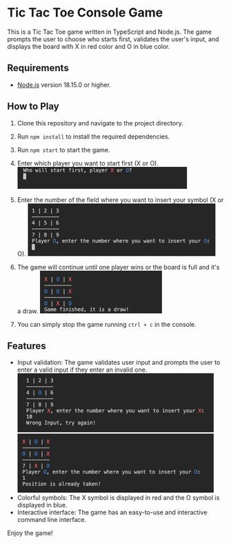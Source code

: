 # Tic Tac Toe Console Game

This is a Tic Tac Toe game written in TypeScript and Node.js. The game prompts the user to choose who starts first, validates the user's input, and displays the board with X in red color and O in blue color.

## Requirements

- [Node.js](https://nodejs.org) version 18.15.0 or higher.

## How to Play

1. Clone this repository and navigate to the project directory.
2. Run `npm install` to install the required dependencies.
3. Run `npm start` to start the game.
4. Enter which player you want to start first (X or O).
   ![My Image](assets/images//chose_player.png)
5. Enter the number of the field where you want to insert your symbol (X or O).
   ![My Image](assets/images/first_turn.png)
6. The game will continue until one player wins or the board is full and it's a draw.
   ![My Image](assets/images/game_finished.png)

7. You can simply stop the game running `ctrl + c` in the console.

## Features

- Input validation: The game validates user input and prompts the user to enter a valid input if they enter an invalid one.
  ![My Image](assets/images/wrong_input.png)
  ![My Image](assets/images/position_taken.png)
- Colorful symbols: The X symbol is displayed in red and the O symbol is displayed in blue.
- Interactive interface: The game has an easy-to-use and interactive command line interface.

Enjoy the game!
